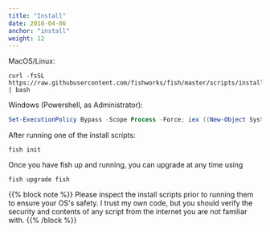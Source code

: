 ```yaml
---
title: "Install"
date: 2018-04-06
anchor: "install"
weight: 12
---
```


MacOS/Linux:

```shell
curl -fsSL https://raw.githubusercontent.com/fishworks/fish/master/scripts/install.sh | bash
```

Windows (Powershell, as Administrator):

```powershell
Set-ExecutionPolicy Bypass -Scope Process -Force; iex ((New-Object System.Net.WebClient).DownloadString('https://raw.githubusercontent.com/fishworks/fish/master/scripts/install.ps1'))
```

After running one of the install scripts:

```shell
fish init
```

Once you have fish up and running, you can upgrade at any time using

```shell
fish upgrade fish
```

{{% block note %}}
Please inspect the install scripts prior to running them to ensure your OS's safety. I trust my own code, but you should verify the security and contents of any script from the internet you are not familiar with.
{{% /block %}}
